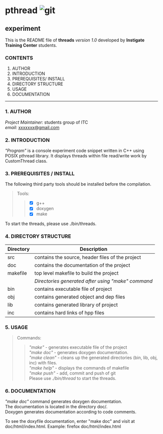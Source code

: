 # pthread ![git]( https://brokersireland.ie/wp-content/uploads/2014/11/independent-trustee.jpg "ITC")
## experiment

This is the README file of __threads__  _version 1.0_ developed
by __Instigate Training Center__ students.

### CONTENTS
1. AUTHOR
2. INTRODUCTION
3. PREREQUISITES/ INSTALL
4. DIRECTORY STRUCTURE
5. USAGE
6. DOCUMENTATION

___

### 1. AUTHOR

_Project Maintainer:_ students group of ITC <br/>
_email:_ <xxxxxxx@gmail.com>

### 2. INTRODUCTION
_"Program"_ is a console experiment code snippet written in C++ using POSIX pthread library.
It displays threads within file read/write work by CustomThread class.

### 3. PREREQUISITES / INSTALL
The following third party tools should be installed before the compilation.
>  Tools:
>> - [x] g++
>> - [x] doxygen
>> - [x] make

To start the threads, please use ./bin/threads.

### 4. DIRECTORY STRUCTURE
| Directory | Description   |
|-----------|---------------|
| src | contains the source, header files of the project|
| doc | contains the documentation of the project |
| makefile  | top level makefile to build the project |
|     |_Directories generated after using "make" command_ |
| bin | contains executable file of project |
| obj | contains generated object and dep files |
| lib | contains generated library of project |
| inc | contains hard links of hpp files |


### 5. USAGE

> Commands:
>> _"make"_      - generates executable file of the project <br/>
>> _"make doc"_  - generates doxygen documentation. <br/>
>> _"make clean"_    - cleans up the generated directories (bin, lib, obj, inc) with files. <br/>
>> _"make help"_ - displays the commands of makefile <br />
>> _"make push"_ - add, commit and push of git <br/>
>> Please use  _./bin/thread_ to start the threads.

### 6. DOCUMENTATION
_"make doc"_ command generates doxygen documentation.<br/>
The documentation is located in the directory doc/.<br/>
Doxygen generates documentation according to code comments.<br/>

To see the doxyfile documentation, enter "make doc" and visit at doc/html/index.html.
Example: firefox doc/html/index.html
